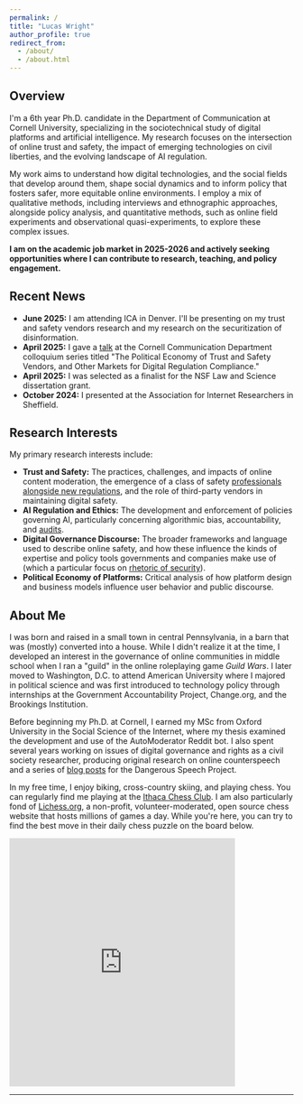 ```yaml
---
permalink: /
title: "Lucas Wright"
author_profile: true
redirect_from: 
  - /about/
  - /about.html
---
```


## Overview

I'm a 6th year Ph.D. candidate in the Department of Communication at Cornell University, specializing in the sociotechnical study of digital platforms and artificial intelligence. My research focuses on the intersection of online trust and safety, the impact of emerging technologies on civil liberties, and the evolving landscape of AI regulation.

My work aims to understand how digital technologies, and the social fields that develop around them, shape social dynamics and to inform policy that fosters safer, more equitable online environments. I employ a mix of qualitative methods, including interviews and ethnographic approaches, alongside policy analysis, and quantitative methods, such as online field experiments and observational quasi-experiments, to explore these complex issues.

**I am on the academic job market in 2025-2026 and actively seeking opportunities where I can contribute to research, teaching, and policy engagement.**

## Recent News

* **June 2025:** I am attending ICA in Denver. I'll be presenting on my trust and safety vendors research and my research on the securitization of disinformation.
* **April 2025:** I gave a [talk](https://events.cornell.edu/event/commcolloquium-lucas-wright) at the Cornell Communication Department colloquium series titled "The Political Economy of Trust and Safety Vendors, and Other Markets for Digital Regulation Compliance."
* **April 2025:** I was selected as a finalist for the NSF Law and Science dissertation grant.
* **October 2024:** I presented at the Association for Internet Researchers in Sheffield.

## Research Interests

My primary research interests include:

* **Trust and Safety:** The practices, challenges, and impacts of online content moderation, the emergence of a class of safety [professionals alongside new regulations](https://citizensandtech.org/2024/08/for-whom-is-trust-and-safety-professionalizing/), and the role of third-party vendors in maintaining digital safety.
* **AI Regulation and Ethics:** The development and enforcement of policies governing AI, particularly concerning algorithmic bias, accountability, and [audits](https://citizensandtech.org/research/2024-algorithm-transparency-law/).
* **Digital Governance Discourse:** The broader frameworks and language used to describe online safety, and how these influence the kinds of expertise and policy tools governments and companies make use of (which a particular focus on [rhetoric of security](https://citizensandtech.org/2024/06/wrestling-with-the-language-of-security-in-conversations-about-digital-governance/)).
* **Political Economy of Platforms:** Critical analysis of how platform design and business models influence user behavior and public discourse.

## About Me

I was born and raised in a small town in central Pennsylvania, in a barn that was (mostly) converted into a house. While I didn't realize it at the time, I developed an interest in the governance of online communities in middle school when I ran a "guild" in the online roleplaying game *Guild Wars*. I later moved to Washington, D.C. to attend American University where I majored in political science and was first introduced to technology policy through internships at the Government Accountability Project, Change.org, and the Brookings Institution. 

Before beginning my Ph.D. at Cornell, I earned my MSc from Oxford University in the Social Science of the Internet, where my thesis examined the development and use of the AutoModerator Reddit bot. I also spent several years working on issues of digital governance and rights as a civil society researcher, producing original research on online counterspeech and a series of [blog posts](https://www.dangerousspeech.org/author/lucas-wright) for the Dangerous Speech Project.

In my free time, I enjoy biking, cross-country skiing, and playing chess. You can regularly find me playing at the [Ithaca Chess Club](https://ithacachessclub.com/). I am also particularly fond of [Lichess.org](https://lichess.org), a non-profit, volunteer-moderated, open source chess website that hosts millions of games a day. While you're here, you can try to find the best move in their daily chess puzzle on the board below.

<iframe src="https://lichess.org/training/frame?theme=brown&bg=dark" style="width: 400px; aspect-ratio: 10/11;" allowtransparency="true" frameborder="0"></iframe>

---

